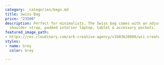 ```yaml
---
category: _categories/bags.md
title: Swiss Bag
price: "23500"
description: Perfect for minimalists, The Swiss bag comes with an adjustable, removable
  shoulder strap, padded interior laptop, tablet & accessory pockets.
featured_image_path:
- https://res.cloudinary.com/ark-creative-agency/v1603620980/wii-create/uploads/Swiss-Cougar-Equity-Compu-Brief-4610-BACK-NO-LOGO_default_yjxddh.png
styles:
- name: Grey
  color: Grey

---
```

